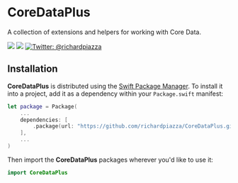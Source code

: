 # CoreDataPlus

A collection of extensions and helpers for working with Core Data.

<p>
    <img src="https://github.com/richardpiazza/CoreDataPlus/workflows/Swift/badge.svg?branch=main" />
    <img src="https://img.shields.io/badge/Swift-5.3-orange.svg" />
    <a href="https://twitter.com/richardpiazza">
        <img src="https://img.shields.io/badge/twitter-@richardpiazza-blue.svg?style=flat" alt="Twitter: @richardpiazza" />
    </a>
</p>

## Installation

**CoreDataPlus** is distributed using the [Swift Package Manager](https://swift.org/package-manager).
To install it into a project, add it as a dependency within your `Package.swift` manifest:

```swift
let package = Package(
    ...
    dependencies: [
        .package(url: "https://github.com/richardpiazza/CoreDataPlus.git", .upToNextMinor(from: "0.1.0")
    ],
    ...
)
```

Then import the **CoreDataPlus** packages wherever you'd like to use it:

```swift
import CoreDataPlus
```
